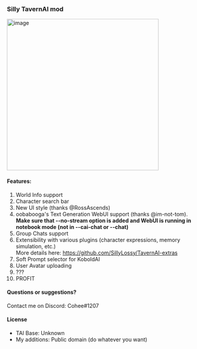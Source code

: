 ### Silly TavernAI mod

<img width="400" alt="image" src="https://user-images.githubusercontent.com/18619528/224549531-ab30db22-fe33-49c5-81a8-945c543a1e05.png">


#### Features:
1. World Info support
1. Character search bar
1. New UI style (thanks @RossAscends)
1. oobabooga's Text Generation WebUI support (thanks @im-not-tom).<br>**Make sure that --no-stream option is added and WebUI is running in notebook mode (not in --cai-chat or --chat)**
1. Group Chats support
1. Extensibility with various plugins (character expressions, memory simulation, etc.)<br>More details here: https://github.com/SillyLossy/TavernAI-extras
1. Soft Prompt selector for KoboldAI
1. User Avatar uploading
1. ???
1. PROFIT

#### Questions or suggestions?
Contact me on Discord: Cohee#1207

#### License
* TAI Base: Unknown
* My additions: Public domain (do whatever you want)
